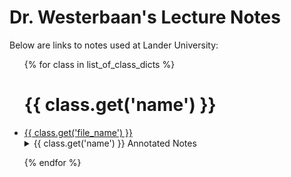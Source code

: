 <h1>Dr. Westerbaan's Lecture Notes</h1>

Below are links to notes used at Lander University:

<ul>{% for class in list_of_class_dicts %}
<h1> {{ class.get('name') }} </h1>

<li><a href="https://github.com/pwesterbaan/lander_lecture_notes/raw/main/{{ class.get('file_name') }}" target="_blank">{{ class.get('file_name') }}</a></li>

<details name="annotated_notes">
  <summary>{{ class.get('name') }} Annotated Notes</summary>

<ul>{% for file in class.get('list_of_pdfs') %}
<li><a href="{{ class.get('base_url') }}{{ file }}">{{ file }}</a></li>
{% endfor %}
</ul>
</details>

{% endfor %}
</ul>